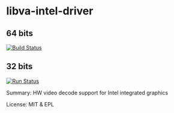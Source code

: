 # libva-intel-driver

## 64 bits
[![Build Status](https://travis-ci.org/UnitedRPMs/libva-intel-driver.svg?branch=master)](https://travis-ci.org/UnitedRPMs/libva-intel-driver)


## 32 bits
[![Run Status](https://api.shippable.com/projects/582ce4db56f74e0f009b6cc6/badge?branch=master)](https://app.shippable.com/github/UnitedRPMs/libva-intel-driver)

Summary:  HW video decode support for Intel integrated graphics
	 
License:	MIT & EPL
